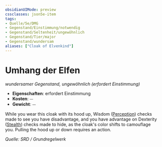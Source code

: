 ```yaml
---
obsidianUIMode: preview
cssclasses: json5e-item
tags:
- Quelle/5e/DMG
- Gegenstand/Einstimmung/notwendig
- Gegenstand/Seltenheit/ungewöhnlich
- Gegenstand/Tier/major
- Gegenstand/wundersam
aliases: ["Cloak of Elvenkind"]
---
```

# Umhang der Elfen
*wundersamer Gegenstand, ungewöhnlich (erfordert Einstimmung)*  

- **Eigenschaften**: erfordert Einstimmung
- **Kosten**: ⏤
- **Gewicht**: ⏤

While you wear this cloak with its hood up, Wisdom ([Perception](rules/skills.md#Perception)) checks made to see you have disadvantage, and you have advantage on Dexterity ([Stealth](rules/skills.md#Stealth)) checks made to hide, as the cloak's color shifts to camouflage you. Pulling the hood up or down requires an action.

*Quelle: SRD / Grundregelwerk*